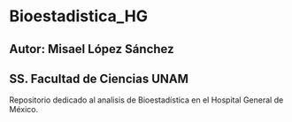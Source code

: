 # Bioestadistica_HG
## Autor: Misael López Sánchez
## SS. Facultad de Ciencias UNAM

Repositorio dedicado al analisis de Bioestadística en el Hospital General de México.

